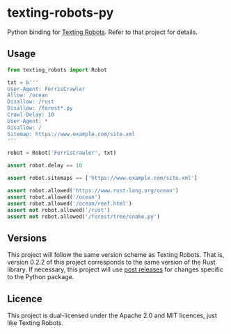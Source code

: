 # texting-robots-py

Python binding for [Texting Robots](https://github.com/Smerity/texting_robots).
Refer to that project for details.

## Usage

```python
from texting_robots import Robot

txt = b'''
User-Agent: FerrisCrawler
Allow: /ocean
Disallow: /rust
Disallow: /forest*.py
Crawl-Delay: 10
User-Agent: *
Disallow: /
Sitemap: https://www.example.com/site.xml
'''

robot = Robot('FerrisCrawler', txt)

assert robot.delay == 10

assert robot.sitemaps == ['https://www.example.com/site.xml']

assert robot.allowed('https://www.rust-lang.org/ocean')
assert robot.allowed('/ocean')
assert robot.allowed('/ocean/reef.html')
assert not robot.allowed('/rust')
assert not robot.allowed('/forest/tree/snake.py')
```

## Versions

This project will follow the same version scheme as Texting Robots.
That is, version 0.2.2 of this project corresponds to the same version of the Rust library.
If necessary, this project will use [post releases](https://packaging.python.org/en/latest/specifications/version-specifiers/#post-releases) for changes specific to the Python package.

## Licence

This project is dual-licensed under the Apache 2.0 and MIT licences, just like Texting Robots.
